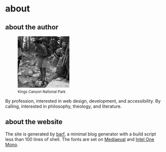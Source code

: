 # about

## about the author

<figure>
	<img src="/public/dither_it_self.jpeg" alt="Backpacking in Kings Canyon National Park (September 2019)" width="165">
	<figcaption>
		<small>Kings Canyon National Park</small>
	</figcaption>
</figure>

By profession, interested in web design, development, and accessibility. By calling, interested in philosophy, theology, and literature.

## about the website

The site is generated by [barf](https://barf.btxx.org/), a minimal blog generator with a build script less than 100 lines of shell. The fonts are set on [Mediaeval](https://www.stormtype.com/families/mediaeval) and [Intel One Mono](https://www.intel.com/content/www/us/en/company-overview/one-monospace-font.html).